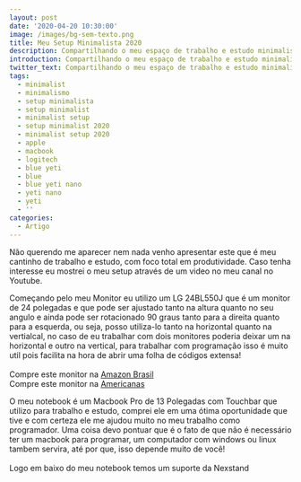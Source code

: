 ```yaml
---
layout: post
date: '2020-04-20 10:30:00'
image: /images/bg-sem-texto.png
title: Meu Setup Minimalista 2020
description: Compartilhando o meu espaço de trabalho e estudo minimalista com vocês
introduction: Compartilhando o meu espaço de trabalho e estudo minimalista com vocês
twitter_text: Compartilhando o meu espaço de trabalho e estudo minimalista com vocês
tags:
  - minimalist
  - minimalismo
  - setup minimalista
  - setup minimalist
  - minimalist setup
  - setup minimalist 2020
  - minimalist setup 2020
  - apple
  - macbook
  - logitech
  - blue yeti
  - blue
  - blue yeti nano
  - yeti nano
  - yeti
  - ''
categories:
  - Artigo
---
```

Não querendo me aparecer nem nada venho apresentar este que é meu cantinho de trabalho e estudo, com foco total em produtividade. Caso tenha interesse eu mostrei o meu setup através de um video no meu canal no Youtube.

Começando pelo meu Monitor eu utilizo um LG 24BL550J que é um monitor de 24 polegadas e que pode ser ajustado tanto na altura quanto no seu angulo e ainda pode ser rotacionado 90 graus tanto para a direita quanto para a esquerda, ou seja, posso utiliza-lo tanto na horizontal quanto na vertialcal, no caso de eu trabalhar com dois monitores poderia deixar um na horizontal e outro na vertical, para trabalhar com programação isso é muito util pois facilita na hora de abrir uma folha de códigos extensa!\
\
Compre este monitor na [Amazon Brasil](https://amzn.to/2z9nKNl)\
Compre este monitor na [Americanas](https://fas.st/oCxrt)

O meu notebook é um Macbook Pro de 13 Polegadas com Touchbar que utilizo para trabalho e estudo, comprei ele em uma ótima oportunidade que tive e com certeza ele me ajudou muito no meu trabalho como programador. Uma coisa devo pontuar que é o fato de que não é necessário ter um macbook para programar, um computador com windows ou linux tambem servira, até por que, isso depende muito de você!\
\
Logo em baixo do meu notebook temos um suporte da Nexstand